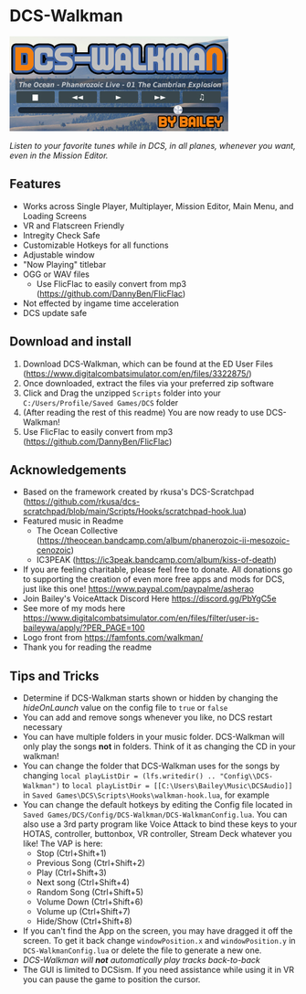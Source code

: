 # DCS-Walkman

<img src="https://github.com/asherao/DCS-Walkman/blob/main/GithubImages/dcsWalkmanLogo.jpg">  

*Listen to your favorite tunes while in DCS, in all planes, whenever you want, even in the Mission Editor.*  


## Features
- Works across Single Player, Multiplayer, Mission Editor, Main Menu, and Loading Screens
- VR and Flatscreen Friendly
- Intregity Check Safe
- Customizable Hotkeys for all functions
- Adjustable window
- "Now Playing" titlebar
- OGG or WAV files
  - Use FlicFlac to easily convert from mp3 (https://github.com/DannyBen/FlicFlac)
- Not effected by ingame time acceleration
- DCS update safe

## Download and install
1. Download DCS-Walkman, which can be found at the ED User Files (https://www.digitalcombatsimulator.com/en/files/3322875/)
2. Once downloaded, extract the files via your preferred zip software
3. Click and Drag the unzipped `Scripts` folder into your `C:/Users/Profile/Saved Games/DCS` folder
4. (After reading the rest of this readme) You are now ready to use DCS-Walkman!
5. Use FlicFlac to easily convert from mp3 (https://github.com/DannyBen/FlicFlac)

## Acknowledgements
- Based on the framework created by rkusa's DCS-Scratchpad (https://github.com/rkusa/dcs-scratchpad/blob/main/Scripts/Hooks/scratchpad-hook.lua)
- Featured music in Readme
  - The Ocean Collective (https://theocean.bandcamp.com/album/phanerozoic-ii-mesozoic-cenozoic)
  - IC3PEAK (https://ic3peak.bandcamp.com/album/kiss-of-death)
- If you are feeling charitable, please feel free to donate. All donations go to supporting the creation of even more free apps and mods for DCS, just like this one! https://www.paypal.com/paypalme/asherao
- Join Bailey's VoiceAttack Discord Here https://discord.gg/PbYgC5e
- See more of my mods here https://www.digitalcombatsimulator.com/en/files/filter/user-is-baileywa/apply/?PER_PAGE=100
- Logo front from https://famfonts.com/walkman/
- Thank you for reading the readme

## Tips and Tricks
- Determine if DCS-Walkman starts shown or hidden by changing the *hideOnLaunch* value on the config file to `true` or `false`
- You can add and remove songs whenever you like, no DCS restart necessary
- You can have multiple folders in your music folder. DCS-Walkman will only play the songs **not** in folders. Think of it as changing the CD in your walkman!
- You can change the folder that DCS-Walkman uses for the songs by changing `local playListDir = (lfs.writedir() .. "Config\\DCS-Walkman")` to `local playListDir = [[C:\Users\Bailey\Music\DCSAudio]]` in `Saved Games\DCS\Scripts\Hooks\walkman-hook.lua`, for example
- You can change the default hotkeys by editing the Config file located in `Saved Games/DCS/Config/DCS-Walkman/DCS-WalkmanConfig.lua`. You can also use a 3rd party program like Voice Attack to bind these keys to your HOTAS, controller, buttonbox, VR controller, Stream Deck whatever you like! The VAP is here: 
  - Stop (Ctrl+Shift+1)
  - Previous Song (Ctrl+Shift+2)
  - Play (Ctrl+Shift+3)
  - Next song (Ctrl+Shift+4)
  - Random Song (Ctrl+Shift+5)
  - Volume Down (Ctrl+Shift+6)
  - Volume up (Ctrl+Shift+7)
  - Hide/Show (Ctrl+Shift+8)
- If you can't find the App on the screen, you may have dragged it off the screen. To get it back change `windowPosition.x` and `windowPosition.y` in `DCS-WalkmanConfig.lua` or delete the file to generate a new one.
- *DCS-Walkman will **not** automatically play tracks back-to-back*
- The GUI is limited to DCSism. If you need assistance while using it in VR you can pause the game to position the cursor.

